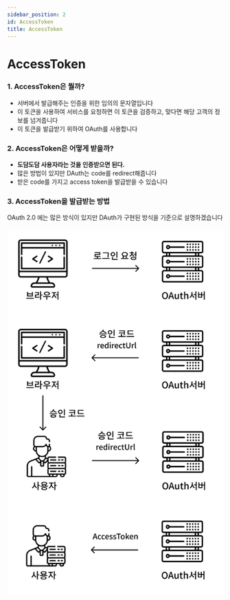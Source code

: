 ```yaml
---
sidebar_position: 2
id: AccessToken
title: AccessToken
---
```


# <a>AccessToken</a>
### 1. AccessToken은 뭘까?
- 서버에서 발급해주는 인증을 위한 임의의 문자열입니다
- 이 토큰을 사용하여 서비스를 요청하면 이 토큰을 검증하고, 맞다면 해당 고객의 정보를 넘겨줍니다
- 이 토큰을 발급받기 위하여 OAuth를 사용합니다
### 2. AccessToken은 어떻게 받을까?
- **도담도담 사용자라는 것을 인증받으면 된다.**
- 많은 방법이 있지만 DAuth는 code를 redirect해줍니다
- 받은 code를 가지고 access token을 발급받을 수 있습니다
### 3. AccessToken을 발급받는 방법
OAuth 2.0 에는 많은 방식이 있지만 DAuth가 구현된 방식을 기준으로 설명하겠습니다
### 
![AccessToken](/img/accesstoken/accesstoken.png)
